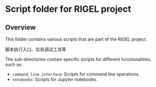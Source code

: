 # Script folder for RIGEL project

## Overview
This folder contains various scripts that are part of the RIGEL project.

脚本执行入口、实验调试工具等

The sub-directories contain specific scripts for different functionalities, such as:
- `command_line_interface`: Scripts for command line operations.
- `notebooks`: Scripts for Jupyter notebooks.